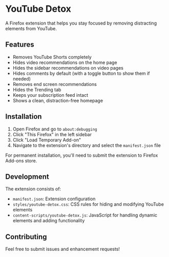 # YouTube Detox

A Firefox extension that helps you stay focused by removing distracting elements from YouTube.

## Features

- Removes YouTube Shorts completely
- Hides video recommendations on the home page
- Hides the sidebar recommendations on video pages
- Hides comments by default (with a toggle button to show them if needed)
- Removes end screen recommendations
- Hides the Trending tab
- Keeps your subscription feed intact
- Shows a clean, distraction-free homepage

## Installation

1. Open Firefox and go to `about:debugging`
2. Click "This Firefox" in the left sidebar
3. Click "Load Temporary Add-on"
4. Navigate to the extension's directory and select the `manifest.json` file

For permanent installation, you'll need to submit the extension to Firefox Add-ons store.

## Development

The extension consists of:
- `manifest.json`: Extension configuration
- `styles/youtube-detox.css`: CSS rules for hiding and modifying YouTube elements
- `content-scripts/youtube-detox.js`: JavaScript for handling dynamic elements and adding functionality

## Contributing

Feel free to submit issues and enhancement requests! 